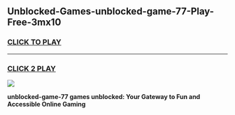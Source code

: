 
## Unblocked-Games-unblocked-game-77-Play-Free-3mx10
<h3>
<a href="https://premium76.site?title=unblocked-game-77&ref=18A">CLICK TO PLAY</a></h3>
<hr>

<h3>
<a href="https://premium76.site?title=unblocked-game-77&ref=18A">CLICK 2 PLAY</a>
  
</h3>

<a href="https://premium76.site?title=unblocked-game-77&ref=18A"><img src="https://clearcache.store/games.png"></a>


**unblocked-game-77 games unblocked: Your Gateway to Fun and Accessible Online Gaming**
